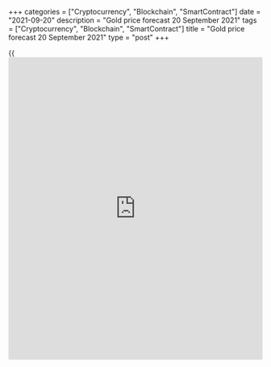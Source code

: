+++
categories = ["Cryptocurrency", "Blockchain", "SmartContract"]
date = "2021-09-20"
description = "Gold price forecast 20 September 2021"
tags = ["Cryptocurrency", "Blockchain", "SmartContract"]
title = "Gold price forecast 20 September 2021"
type = "post"
+++

{{<iframe id="large-banner" src="https://www.bounty.group/#slide=15.0" width="100%" height="600" scrolling="no" style="border: 0px solid rgb(216, 221, 230); border-radius: 3px;">}}

2021-09-20

2021-09-20

Gold: the truth will out. Forecast as of 20.09.2021Dmitri Demidenko

Gold traders could fall into the same trap as in 2013. At that time,
gold entered a bear market amid tapering the QE and could not rise until
2019. Will [history](https://www.fixpro.org/post/chargeless-historical-data-api-backtesting/) repeat itself? Let us discuss the Forex outlook and
make up a gold trading plan.

## Quarterly fundamental gold forecast

What should the [XAUUSD][1] bulls do when the Fed is about to signal the
withdrawal of monetary stimulus? Run! They were taught this very well by
the ex-president of the ECB, Ben Bernanke, who, with his message about
the end of the QE, launched not only a taper tantrum but also the gold
downtrend. History repeats itself. Therefore, my trading idea to sell
gold expressed [a week][2] and [two weeks ][3]ago yielded profits. I bet
on the same panic among the [XAUUSD][1] buyers as it was in 2013.

Of course, there is a lot of difference between current events and what
happened 8 years ago. Then, the yield on Treasury bonds was actively
growing, and inflation did not manage to reach excessively high levels,
as was expected amid huge monetary stimulus. The US economic recovery
was much slower, and there was a lot of time left before fulfilling the
Fed’s dual mandate. However, the Treasury yields could still start
rising. The long-term nature of high inflation is an additional reason
to sell gold. 52 Bloomberg experts predict that US PCE will be at 3.9%
by the end of 2021 and will slow down to 2.2% in 2022 and 2023. That is,
it will continue to be above the target, which should encourage the Fed
to start tapering the QE.

### Expert forecasts for US key economic indicators



 _Source_ _: Bloomberg_

Although the analysts expect the start of the QE tapering process in
December and predict the first federal funds rate hike only in 2023,
[investor](https://www.fintechee.com/tutorial-for-forex-trading/investor-mode/)s have a different view on the monetary normalization. The CME
derivatives suggest a 53% chance of the rate hike in December 2022. The
dot plot inches towards earlier hikes in the FOMC forecasts, it will be
a reason to buy the US dollar and sell the precious metal. In June, only
7 out of 18 Fed officials expected the first rate hike in 2022; however,
there may be significantly more in September.

### Expert forecasts for Fed’s interest rate



 _Source_ _: Bloomberg_

Everything goes to the fact that gold can repeat its trend that occurred
in 2011-2015 when the gold price collapsed from its old record high of
$1921 per ounce by more than 45%. Concerning the current record highs,
it could potentially drop to $1150. I do not think that this is a
realistic forecast, but the potential of the downward movement is great.
Speculators are now much more neutral to gold than, for example, in
2017.

### Dynamics of gold speculative positions

 _Source_ _: Bloomberg_

### Quarterly gold trading plan

I believe the shorts entered at [$1806][3] and [$1782][2] are quite
promising. Even if traders sell off the US dollar amid Jerome Powell's
hawkish tone at the press conference following the September FOMC
meeting, the truth will out. Sooner or later, QE will finish, and the
federal funds rate will be raised. The gold trend is clear, so hold down
short trades and add up to the sell positions on the corrections up. The
medium-term targets are $1715 and $1665.



## Price chart of XAUUSD in real time mode

The content of this article reflects the author’s opinion and does not
necessarily reflect the official position of LiteForex. The material
published on this page is provided for informational purposes only and
should not be considered as the provision of investment advice for the
purposes of Directive 2004/39/EC.

Rate this article:

{{value}}

( {{count}} {{title}} )

   1. my.liteforex.com/trading/chart?symbol=XAUUSD&returnUrl=true
   2. www.liteforex.com/blog/analysts-opinions/gold-will-fall-forecast-as-of-13092021/
   3. www.liteforex.com/blog/analysts-opinions/gold-situation-is-unclear-forecast-as-of-06092021/